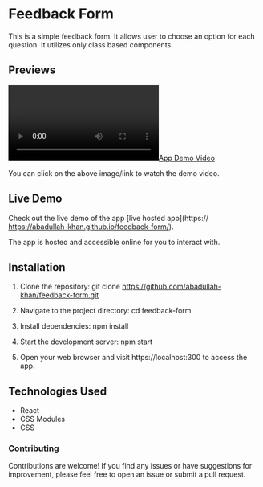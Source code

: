# Feedback Form

This is a simple feedback form. It allows user to choose an option for each question. It utilizes only class based components.

## Previews

[![App Demo Video](public/Previews/demo-video.webm)](public/Previews/demo-video.webm)

You can click on the above image/link to watch the demo video.

## Live Demo

Check out the live demo of the app [live hosted app](https:// https://abadullah-khan.github.io/feedback-form/).

The app is hosted and accessible online for you to interact with.

## Installation

1. Clone the repository: git clone https://github.com/abadullah-khan/feedback-form.git

2. Navigate to the project directory: cd feedback-form

3. Install dependencies: npm install

4. Start the development server: npm start

5. Open your web browser and visit https://localhost:300 to access the app.

## Technologies Used

- React
- CSS Modules
- CSS

### Contributing

Contributions are welcome! If you find any issues or have suggestions for improvement, please feel free to open an issue or submit a pull request.
